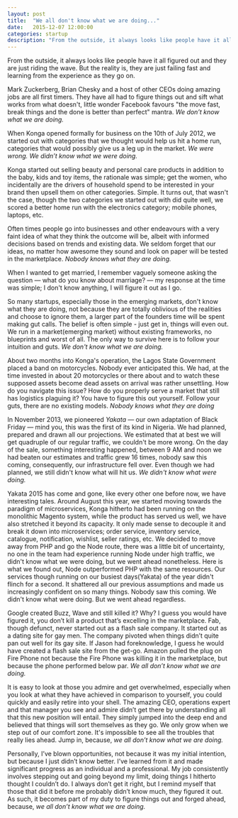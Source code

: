 ```yaml
---
layout: post
title:  "We all don't know what we are doing..."
date:   2015-12-07 12:00:00
categories: startup
description: "From the outside, it always looks like people have it all figured out and they are just riding the wave. But the reality is, they are just failing fast and learning from the experience as they go on. "
---
```


From the outside, it always looks like people have it all figured out and they are just riding the wave. But the reality is, they are just failing fast and learning from the experience as they go on. 

Mark Zuckerberg, Brian Chesky and a host of other CEOs doing amazing jobs are all first timers. They have all had to figure things out and sift what works from what doesn't, little wonder Facebook favours "the move fast, break things and the done is better than perfect" mantra. *We don’t know what we are doing.*

When Konga opened formally for business on the 10th of July 2012, we started out with categories that we thought would help us hit a home run, categories that would possibly give us a leg up in the market. *We were wrong. We didn’t know what we were doing.*

Konga started out selling beauty and personal care products in addition to the baby, kids and toy items, the rationale was simple; get the women, who incidentally are the drivers of household spend to be interested in your brand then upsell them on other categories. Simple. It turns out, that wasn't the case, though the two categories we started out with did quite well, we scored a better home run with the electronics category; mobile phones, laptops, etc.

Often times people go into businesses and other endeavours with a very faint idea of what they think the outcome will be, albeit with informed decisions based on trends and existing data. We seldom forget that our ideas, no matter how awesome they sound and look on paper will be tested in the marketplace. *Nobody knows what they are doing.*

When I wanted to get married, I remember vaguely someone asking the question &mdash; what do you know about marriage? &mdash; my response at the time was simple; I don't know anything, I will figure it out as I go. 

So many startups, especially those in the emerging markets, don't know what they are doing, not because they are totally oblivious of the realities and choose to ignore them, a larger part of the founders time will be spent making gut calls. The belief is often simple - just get in, things will even out. We run in a market(emerging market) without existing frameworks, no blueprints and worst of all. The only way to survive here is to follow your intuition and guts. *We don't know what we are doing.*

About two months into Konga's operation, the Lagos State Government placed a band on motorcycles. Nobody ever anticipated this. We had, at the time invested in about 20 motorcycles or there about and to watch these supposed assets become dead assets on arrival was rather unsettling. How do you navigate this issue? How do you properly serve a market that still has logistics plaguing it? You have to figure this out yourself. Follow your guts, there are no existing models. *Nobody knows what they are doing*

In November 2013, we pioneered *Yakata* &mdash; our own adaptation of Black Friday &mdash; mind you, this was the first of its kind in Nigeria. We had planned, prepared and drawn all our projections. We estimated that at best we will get quadruple of our regular traffic, we couldn't be more wrong. On the day of the sale, something interesting happened, between 9 AM  and noon we had beaten our estimates and traffic grew 16 times, nobody saw this coming, consequently, our infrastructure fell over. Even though we had planned, we still didn't know what will hit us. *We didn't know what were doing.*

Yakata 2015 has come and gone, like every other one before now, we have interesting tales. Around August this year, we started moving towards the paradigm of microservices, Konga hitherto had been running on the monolithic Magento system, while the product has served us well, we have also stretched it beyond its capacity. It only made sense to decouple it and break it down into microservices; order service, inventory service, catalogue, notification, wishlist, seller ratings, etc. We decided to move away from PHP and go the Node route, there was a little bit of uncertainty, no one in the team had experience running Node under high traffic, we didn't know what we were doing, but we went ahead nonetheless. Here is what we found out, Node outperformed PHP with the same resources. Our services though running on our busiest days(Yakata) of the year didn't flinch for a second. It shattered all our previous assumptions and made us increasingly confident on so many things. Nobody saw this coming. We didn't know what were doing. But we went ahead regardless.

Google created Buzz, Wave and still killed it? Why? I guess you would have figured it, you don’t kill a product that’s excelling in the marketplace. Fab, though defunct, never started out as a flash sale company. It started out as a dating site for gay men. The company pivoted when things didn’t quite pan out well for its gay site. If Jason had foreknowledge, I guess he would have created a flash sale site from the get-go. Amazon pulled the plug on Fire Phone not because the Fire Phone was killing it in the marketplace, but because the phone performed below par. *We all don’t know what we are doing.*

It is easy to look at those you admire and get overwhelmed, especially when you look at what they have achieved in comparison to yourself, you could quickly and easily retire into your shell. The amazing CEO, operations expert and that manager you see and admire didn’t get there by understanding all that this new position will entail. They simply jumped into the deep end and believed that things will sort themselves as they go. We only grow when we step out of our comfort zone. It's impossible to see all the troubles that really lies ahead. Jump in, because, *we all don’t know what we are doing.*

Personally, I’ve blown opportunities, not because it was my initial intention, but because I just didn’t know better. I’ve learned from it and made significant progress as an individual and a professional. My job consistently involves stepping out and going beyond my limit, doing things I hitherto thought I couldn’t do. I always don’t get it right, but I remind myself that those that did it before me probably didn’t know much, they figured it out. As such, it becomes part of my duty to figure things out and forged ahead, because, *we all don’t know what we are doing.*